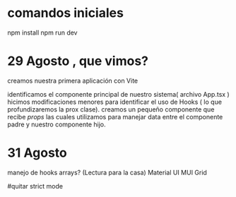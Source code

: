 # comandos iniciales 
npm install 
npm run dev

# 29 Agosto ,  que vimos? 
creamos nuestra primera aplicación con Vite 

identificamos el componente principal de nuestro sistema( archivo App.tsx )
hicimos modificaciones menores para identificar el uso de Hooks ( lo que profundizaremos la prox clase).
creamos un pequeño componente que recibe *props*
las cuales utilizamos para manejar data entre el componente padre y nuestro componente hijo.


# 31 Agosto 
manejo de hooks 
arrays? (Lectura para la casa)
Material UI
MUI Grid


#quitar strict mode 